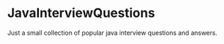 JavaInterviewQuestions
======================

Just a small collection of popular java interview questions and answers.
